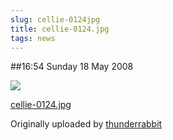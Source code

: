 ```yaml
---
slug: cellie-0124jpg
title: cellie-0124.jpg
tags: news
---
```


##16:54 Sunday 18 May 2008


[![](http://farm4.static.flickr.com/3097/2501554962_1381f39abc.jpg)](http://www.flickr.com/photos/thunderrabbit/2501554962/)
  


[cellie-0124.jpg](http://www.flickr.com/photos/thunderrabbit/2501554962/)
  

Originally uploaded by [thunderrabbit](http://www.flickr.com/people/thunderrabbit/)





  

